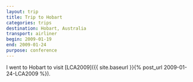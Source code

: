 ```yaml
---
layout: trip
title: Trip to Hobart
categories: trips
destination: Hobart, Australia
transport: airliner
begin: 2009-01-19
end: 2009-01-24
purpose: conference
---
```


I went to Hobart to visit [LCA2009]({{ site.baseurl }}{% post_url 2009-01-24-LCA2009 %}).
